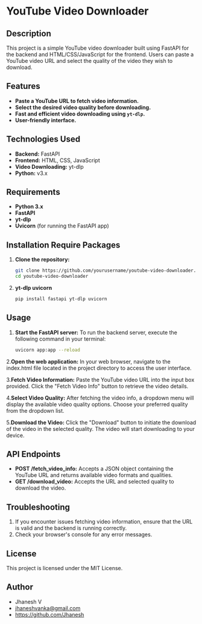# **YouTube Video Downloader**

## Description
This project is a simple YouTube video downloader built using FastAPI for the backend and HTML/CSS/JavaScript for the frontend. Users can paste a YouTube video URL and select the quality of the video they wish to download.

## Features
- **Paste a YouTube URL to fetch video information.**
- **Select the desired video quality before downloading.**
- **Fast and efficient video downloading using `yt-dlp`.**
- **User-friendly interface.**

## Technologies Used
- **Backend:** FastAPI
- **Frontend:** HTML, CSS, JavaScript
- **Video Downloading:** yt-dlp
- **Python:** v3.x

## Requirements
- **Python 3.x**
- **FastAPI**
- **yt-dlp**
- **Uvicorn** (for running the FastAPI app)

## Installation Require Packages

1. **Clone the repository:**
   ```bash
   git clone https://github.com/yourusername/youtube-video-downloader.git
   cd youtube-video-downloader

2. **yt-dlp uvicorn**
   ```bash
   pip install fastapi yt-dlp uvicorn

## Usage

1. **Start the FastAPI server:**
   To run the backend server, execute the following command in your terminal:
   ```bash
   uvicorn app:app --reload
2.**Open the web application:**
  In your web browser, navigate to the index.html file located in the project directory to access the user interface.

3.**Fetch Video Information:**
  Paste the YouTube video URL into the input box provided.
  Click the "Fetch Video Info" button to retrieve the video details.

4.**Select Video Quality:**
  After fetching the video info, a dropdown menu will display the available video quality options.
  Choose your preferred quality from the dropdown list.

5.**Download the Video:**
  Click the "Download" button to initiate the download of the video in the selected quality.
  The video will start downloading to your device.

## API Endpoints
- **POST /fetch_video_info:** Accepts a JSON object containing the YouTube URL and returns available video formats and qualities.
- **GET /download_video:** Accepts the URL and selected quality to download the video.

## Troubleshooting
1. If you encounter issues fetching video information, ensure that the URL is valid and the backend is running correctly.
2. Check your browser's console for any error messages.

## License
This project is licensed under the MIT License.

## Author
- Jhanesh V
- jhaneshvanka@gmail.com
- https://github.com/Jhanesh
